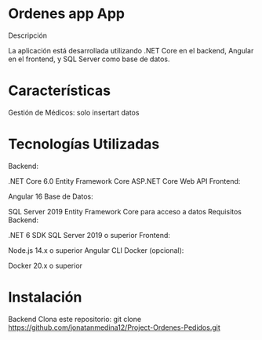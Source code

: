 # Ordenes app  App
Descripción

La aplicación está desarrollada utilizando .NET Core en el backend, Angular en el frontend, y SQL Server como base de datos.

# Características
Gestión de Médicos: solo insertart datos 

# Tecnologías Utilizadas
Backend:

.NET Core 6.0
Entity Framework Core
ASP.NET Core Web API
Frontend:

Angular 16
Base de Datos:

SQL Server 2019
Entity Framework Core para acceso a datos
Requisitos
Backend:

.NET 6 SDK
SQL Server 2019 o superior
Frontend:

Node.js 14.x o superior
Angular CLI
Docker (opcional):

Docker 20.x o superior
# Instalación
Backend
Clona este repositorio:
git clone https://github.com/jonatanmedina12/Project-Ordenes-Pedidos.git
